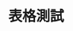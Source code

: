 # 表格測試

<!-- Include scripts -->
<script src="https://unpkg.com/xlsx/dist/xlsx.full.min.js"></script>
<script src="ParseForm.js"></script>

<script>
// This function will be called when the XLSX file is processed
function handleData(numResponses) {
  console.log("Number of responses: " + numResponses);
}

// Use ParseForm with a file input
window.onload = function() {
  const fileInput = document.getElementById('myFileInputId');
  fileInput.addEventListener('change', function(e) {
    const file = e.target.files[0];
    const reader = new FileReader();
    reader.onload = function(e) {
      ParseForm(e.target.result, handleData);
    };
    reader.readAsArrayBuffer(file);
  });
}

// Or use ParseForm with fetch
fetch('./AI-Magician.xlsx')
  .then(response => response.arrayBuffer())
  .then(arrayBuffer => ParseForm(arrayBuffer, handleData))
  .catch(error => console.error('Error:', error));
</script>
